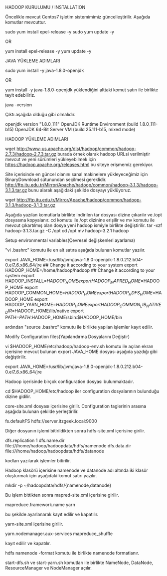 HADOOP KURULUMU / INSTALLATION

Öncelikle mevcut Centos7 işletim sistemimimiz güncelleştirilir. Aşağıda komutlar mevcuttur. 

sudo yum install epel-release -y
sudo yum update -y

OR

yum install epel-release -y
yum update -y

JAVA YÜKLEME ADIMLARI

sudo yum install -y java-1.8.0-openjdk

OR 

yum install -y java-1.8.0-openjdk
yüklendiğini alttaki komut satırı ile birlikte teyit edebiliriz.

java -version

Çıktı aşağıda olduğu gibi olmalıdır.

openjdk version "1.8.0_111"
OpenJDK Runtime Environment (build 1.8.0_111-b15)
OpenJDK 64-Bit Server VM (build 25.111-b15, mixed mode)

HADOOP YÜKLEME ADIMLARI

wget http://www-us.apache.org/dist/hadoop/common/hadoop-2.7.3/hadoop-2.7.3.tar.gz burada örnek olarak hadoop URLsi verilmiştir mevcut
ve yeni sürümleri yükleyebilmek için https://hadoop.apache.org/releases.html bu siteye erişmemiz gerekiyor.

Site içerisinde en güncel olanını sanal makinelere yükleyeceğimiz için BinaryDownload sütunundan seçilmesi gereklidir. 
http://ftp.itu.edu.tr/Mirror/Apache/hadoop/common/hadoop-3.1.3/hadoop-3.1.3.tar.gz bunu alarak aşağıdaki şekilde dosyayı yüklüyoruz.

wget http://ftp.itu.edu.tr/Mirror/Apache/hadoop/common/hadoop-3.1.3/hadoop-3.1.3.tar.gz

Aşağıda yazılan komutlarla birlikte indirilen tar dosyası dizine çıkarılır ve /opt dosyasına kopyalanır. cd komutu ile /opt dizinine
erişilir ve mv komutu ile mevcut çıkartılmış olan dosya yeni hadoop ismiyle birlikte değiştirilir.
tar -xzf hadoop-3.1.3.tar.gz -C /opt
cd /opt
mv hadoop-3.2.1 hadoop

Setup environmental variables(Çevresel değişkenleri ayarlama)

"vi .bashrc" komutu ile en alt satıra aşağıda bulunan komutlar yazılır.

export JAVA_HOME=/usr/lib/jvm/java-1.8.0-openjdk-1.8.0.212.b04-0.el7_6.x86_64/jre   ## Change it according to your system
export HADOOP_HOME=/home/hadoop/hadoop   ## Change it according to your system
export HADOOP_INSTALL=$HADOOP_HOME
export HADOOP_MAPRED_HOME=$HADOOP_HOME
export HADOOP_COMMON_HOME=$HADOOP_HOME
export HADOOP_HDFS_HOME=$HADOOP_HOME
export HADOOP_YARN_HOME=$HADOOP_HOME
export HADOOP_COMMON_LIB_NATIVE_DIR=$HADOOP_HOME/lib/native
export PATH=$PATH:$HADOOP_HOME/sbin:$HADOOP_HOME/bin

ardından "source .bashrc" komutu ile birlikte yapılan işlemler kayıt edilir.

Modify Configuration files(Yapılandırma Dosyalarını Değiştir)

vi $HADOOP_HOME/etc/hadoop/hadoop-env.sh komutu ile açılan ekran içerisine mevcut bulunan export JAVA_HOME dosyası aşağıda yazdığı gibi değiştirilir.

export JAVA_HOME=/usr/lib/jvm/java-1.8.0-openjdk-1.8.0.212.b04-0.el7_6.x86_64/jre

Hadoop içerisinde birçok configuration dosyası bulunmaktadır.

cd $HADOOP_HOME/etc/hadoop iler configuration dosyalarının bulunduğu dizine gidilir.

core-site.xml dosyası içerisine girilir. Configuration taglerinin arasına aşağıda bulunan şekilde yerleştirilir.


<configuration>
        <property>
                <name>fs.defaultFS</name>
                <value>hdfs://server.itzgeek.local:9000</value>
        </property>
</configuration>

Diğer dosyanın işlemi bitirildikten sonra hdfs-site.xml içerisine girilir. 

<configuration>
        <property>
                <name>dfs.replication</name>
                <value>1</value>
        </property>
        <property>
                <name>dfs.name.dir</name>
                <value>file:///home/hadoop/hadoopdata/hdfs/namenode</value>
        </property>
        <property>
                <name>dfs.data.dir</name>
                <value>file:///home/hadoop/hadoopdata/hdfs/datanode</value>
        </property>
</configuration>

kodları yazılarak işlemler bitirilir.

Hadoop klasörü içerisine namenode ve datanode adı altında iki klasör oluşturmak için aşağıdaki komut satırı yazılır.

mkdir -p ~/hadoopdata/hdfs/{namenode,datanode}

Bu işlem bittikten sonra mapred-site.xml içerisine girilir.

<configuration>
        <property>
                <name>mapreduce.framework.name</name>
                <value>yarn</value>
        </property>
</configuration> 

bu şekilde ayarlanarak kayıt edilir ve kapatılır.

yarn-site.xml içerisine girilir.

<configuration>
        <property>
                <name>yarn.nodemanager.aux-services</name>
                <value>mapreduce_shuffle</value>
        </property>
</configuration>

kayıt edilir ve kapatılır.

hdfs namenode -format komutu ile birlikte namenode formatlanır.

start-dfs.sh ve start-yarn.sh komutları ile birlikte NameNode, DataNode, ResourceManager ve NodeManager açılır.

